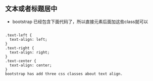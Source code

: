 ## 文本或者标题居中
* bootstrap 已经包含下面代码了，所以直接元素后面加这些class就可以   
 <code>
.text-left {
  text-align: left;
}   
.text-right {
  text-align: right;
}   
.text-center {
  text-align: center;
} 
bootstrap has add three css classes about text align.
</code>
